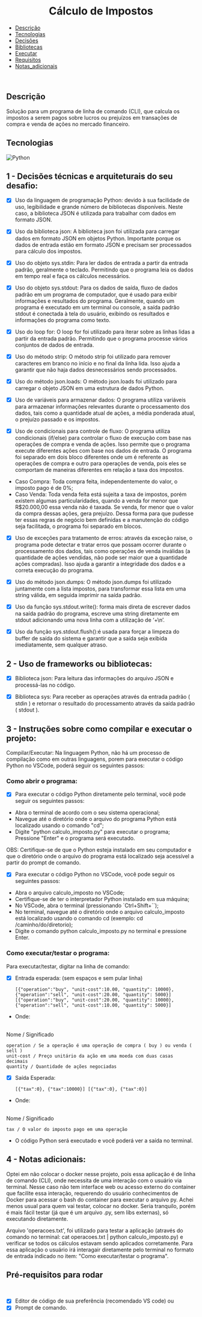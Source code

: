 # <h1 align = "center">Cálculo de Impostos</h1>

 - [Descrição](#descrição)
 - [Tecnologias](#tecnologias)
 - [Decisões](#1---decisões-técnicas-e-arquiteturais-do-seu-desafio)
 - [Bibliotecas](#2---uso-de-frameworks-ou-bibliotecas)
 - [Executar](#3---instruções-sobre-como-compilar-e-executar-o-projeto)
 - [Requisitos](#pré-requisitos-para-rodar)
 - [Notas_adicionais](#4---notas-adicionais)
 

 <br>

## Descrição

Solução para um programa de linha de comando (CLI), que calcula os impostos a serem pagos sobre lucros ou prejuízos em transações de compra e venda de ações no mercado financeiro.


 
## Tecnologias

![Python](https://img.shields.io/badge/-Python-05122A?style=flat&logo=python)&nbsp;



## 1 - Decisões técnicas e arquiteturais do seu desafio:

- [x] Uso da linguagem de programação Python: devido à sua facilidade de uso, legibilidade e grande número de bibliotecas disponíveis. Neste caso, a biblioteca JSON é utilizada para trabalhar com dados em formato JSON. 
- [x] Uso da biblioteca json: A biblioteca json foi utilizada para carregar dados em formato JSON em objetos Python. Importante porque os dados de entrada estão em formato JSON e precisam ser processados para cálculo dos impostos.

- [x] Uso do objeto sys.stdin: Para ler dados de entrada a partir da entrada padrão, geralmente o teclado. Permitindo que o programa leia os dados em tempo real e faça os cálculos necessários.

- [x] Uso do objeto sys.stdout: Para os dados de saída, fluxo de dados padrão em um programa de computador, que é usado para exibir informações e resultados do programa. Geralmente, quando um programa é executado em um terminal ou console, a saída padrão stdout é conectada à tela do usuário, exibindo os resultados e informações do programa como texto.

- [x] Uso do loop for: O loop for foi utilizado para iterar sobre as linhas lidas a partir da entrada padrão. Permitindo que o programa processe vários conjuntos de dados de entrada.

- [x] Uso do método strip: O método strip foi utilizado para remover caracteres em branco no início e no final da linha lida. Isso ajuda a garantir que não haja dados desnecessários sendo processados.

- [x] Uso do método json.loads: O método json.loads foi utilizado para carregar o objeto JSON em uma estrutura de dados Python.

- [x] Uso de variáveis para armazenar dados: O programa utiliza variáveis para armazenar informações relevantes durante o processamento dos dados, tais como a quantidade atual de ações, a média ponderada atual, o prejuízo passado e os impostos.

- [x] Uso de condicionais para controle de fluxo: O programa utiliza condicionais (if/else) para controlar o fluxo de execução com base nas operações de compra e venda de ações. Isso permite que o programa execute diferentes ações com base nos dados de entrada.
O programa foi separado em dois bloco diferentes onde um é referente as operações de compra e outro para operações de venda, pois eles se comportam de maneiras diferentes em relação a taxa dos impostos. 

- Caso Compra: Toda compra feita, independentemente do valor, o imposto pago é de 0%;
- Caso Venda: Toda venda feita está sujeita a taxa de impostos, porém existem algumas particularidades, quando a venda for menor que R$20.000,00 essa venda não é taxada. Se venda, for menor que o valor da compra dessas ações, gera prejuízo. 
Dessa forma para que pudesse ter essas regras de negócio bem definidas e a manutenção do código seja facilitada, o programa foi separado em blocos. 

- [x] Uso de exceções para tratamento de erros: através da exceção raise, o programa pode detectar e tratar erros que possam ocorrer durante o processamento dos dados, tais como operações de venda inválidas (a quantidade de ações vendidas, não pode ser maior que a quantidade ações compradas). Isso ajuda a garantir a integridade dos dados e a correta execução do programa.

- [x] Uso do método json.dumps: O método json.dumps foi utilizado juntamente com a lista impostos, para transformar essa lista em uma string válida, em seguida imprimir na saída padrão. 
- [x] Uso da função sys.stdout.write(): forma mais direta de escrever dados na saída padrão do programa, escreve uma string diretamente em stdout adicionando uma nova linha com a utilização de ‘+\n’.

- [x] Uso da função sys.stdout.flush():é usada para forçar a limpeza do buffer de saída do sistema e garantir que a saída seja exibida imediatamente, sem qualquer atraso.

## 2 - Uso de frameworks ou bibliotecas:

- [x] Biblioteca json: Para leitura das informações do arquivo JSON e processá-las no código.

- [x] Biblioteca sys: Para receber as operações através da entrada padrão ( stdin ) e retornar o resultado do processamento através da saída padrão ( stdout ).

## 3 - Instruções sobre como compilar e executar o projeto:

Compilar/Executar: Na linguagem Python, não há um processo de compilação como em outras linguagens, porem para executar o código Python no VSCode, poderá seguir os seguintes passos: 

### Como abrir o programa:

- [x] Para executar o código Python diretamente pelo terminal, você pode seguir os seguintes passos: 

- Abra o terminal de acordo com o seu sistema operacional;
- Navegue até o diretório onde o arquivo do programa Python está localizado  usando o comando "cd";
- Digite "python calculo_imposto.py" para executar o programa; Pressione "Enter" e o programa será executado.

OBS: Certifique-se de que o Python esteja instalado em seu computador e que o diretório onde o arquivo do programa está localizado seja acessível a partir do prompt de comando.


- [x] Para executar o código Python no VSCode, você pode seguir os seguintes passos:

- Abra o arquivo calculo_imposto no VSCode; 
- Certifique-se de ter o interpretador Python instalado em sua máquina;
- No VSCode, abra o terminal (pressionando `Ctrl+Shift+``);
- No terminal, navegue até o diretório onde o arquivo calculo_imposto está localizado usando o comando cd (exemplo: cd /caminho/do/diretorio);
- Digite o comando python calculo_imposto.py no terminal e pressione Enter.


### Como executar/testar o programa:


Para executar/testar, digitar na linha de comando: 

- [x] Entrada esperada: (sem espaços e sem pular linha)

    `[{"operation":"buy", "unit-cost":10.00, "quantity": 10000},{"operation":"sell", "unit-cost":20.00, "quantity": 5000}]
    [{"operation":"buy", "unit-cost":20.00, "quantity": 10000},{"operation":"sell", "unit-cost":10.00, "quantity": 5000}]`

- Onde:
<br>
    Nome / Significado

    operation / Se a operação é uma operação de compra ( buy ) ou venda ( sell )
    unit-cost / Preço unitário da ação em uma moeda com duas casas decimais
    quantity / Quantidade de ações negociadas

- [x] Saída Esperada: 

    `[{"tax":0}, {"tax":10000}]
    [{"tax":0}, {"tax":0}]`

- Onde:
<br>
    Nome / Significado

    tax / O valor do imposto pago em uma operação


- O código Python será executado e você poderá ver a saída no terminal.


## 4 - Notas adicionais:

Optei em não colocar o docker nesse projeto, pois essa aplicação é de linha de comando (CLI), onde necessita de uma interação com o usuário via terminal. Nesse caso não tem interface web ou acesso externo do container que facilite essa interação, requerendo do usuário conhecimentos de Docker para acessar o bash do container para executar o arquivo py. 
Achei menos usual para quem vai testar, colocar no docker.  Seria tranquilo, porém é mais fácil testar (já que é um arquivo .py, sem libs externas), só executando diretamente.

Arquivo 'operacoes.txt', foi utilizado para testar a aplicação (através do comando no terminal: cat operacoes.txt | python calculo_imposto.py) e verificar se todos os cálculos estavam sendo aplicados corretamente. Para essa aplicação o usuário irá interagair diretamente pelo terminal no formato de entrada indicado no item: "Como executar/testar o programa".


## Pré-requisitos para rodar

<br/>

- [x] Editor de código de sua preferência (recomendado VS code)
ou
- [x] Prompt de comando.